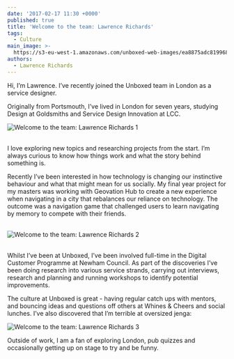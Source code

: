```yaml
---
date: '2017-02-17 11:30 +0000'
published: true
title: 'Welcome to the team: Lawrence Richards'
tags:
  - Culture
main_image: >-
  https://s3-eu-west-1.amazonaws.com/unboxed-web-images/ea8875adc8199686419b9e31d88793e8.png
authors:
  - Lawrence Richards
---
```

Hi, I’m Lawrence. I’ve recently joined the Unboxed team in London as a service designer.<br/>

Originally from Portsmouth, I’ve lived in London for seven years, studying Design at Goldsmiths and Service Design Innovation at LCC.

![Welcome to the team: Lawrence Richards 1](https://s3-eu-west-1.amazonaws.com/unboxed-web-images/ea8875adc8199686419b9e31d88793e8.png)

<br/>
I love exploring new topics and researching projects from the start. I’m always curious to know how things work and what the story behind something is.<br/>

Recently I’ve been interested in how technology is changing our instinctive behaviour and what that might mean for us socially. My final year project for my masters was working with Geovation Hub to create a new experience when navigating in a city that rebalances our reliance on technology. The outcome was a navigation game that challenged users to learn navigating by memory to compete with their friends.<br/>
<br/>

![Welcome to the team: Lawrence Richards 2](https://s3-eu-west-1.amazonaws.com/unboxed-web-images/2519949121ab198f8ec942825488473a.jpg)

<br/>
Whilst I’ve been at Unboxed, I’ve been involved full-time in the Digital Customer Programme at Newham Council. As part of the discoveries I’ve been doing research into various service strands, carrying out interviews, research and planning and running workshops to identify potential improvements.<br/>

The culture at Unboxed is great - having regular catch ups with mentors, and bouncing ideas and questions off others at Whines & Cheers and social lunches. I’ve also discovered that I’m terrible at oversized jenga:<br/>

![Welcome to the team: Lawrence Richards 3](https://s3-eu-west-1.amazonaws.com/unboxed-web-images/4a9b63ec581d6ac97293bb7a0fd7abbb.png)

Outside of work, I am a fan of exploring London, pub quizzes and occasionally getting up on stage to try and be funny.





